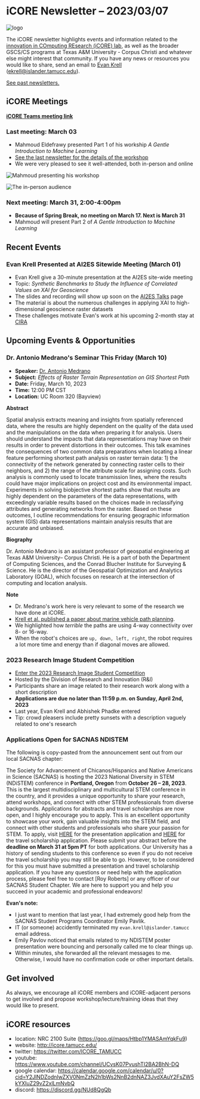 # iCORE Newsletter – 2023/03/07

![logo](../img/logo_plain_sm.jpg)

The iCORE newsletter highlights events and information related to the [innovation in COmputing REsearch (iCORE) lab](https://icore.tamucc.edu/),
as well as the broader GSCS/CS programs at Texas A&M University - Corpus Christi and whatever else might interest that community.
If you have any news or resources you would like to share, send an email to [Evan Krell](https://scholar.google.com/citations?user=jLuwYGAAAAAJ&hl=en) (ekrell@islander.tamucc.edu).

[See past newsletters.](https://github.com/ekrell/icore_website/tree/main/news)

## iCORE Meetings

**[iCORE Teams meeting link](https://teams.microsoft.com/l/meetup-join/19%3Ameeting_MDdlZDBiMTgtYzVjNS00YjhhLWE5OTctY2Y5YzMyYTljNzU5%40thread.v2/0?context=%7B%22Tid%22%3A%2234cbfaf1-67a6-4781-a9ca-514eb2550b66%22%2C%22Oid%22%3A%22994c008b-0707-4f3c-8ac0-73b65e733430%22%2C%22MessageId%22%3A%220%22%7D)**

### Last meeting: March 03

- Mahmoud Eldefrawy presented Part 1 of his workship _A Gentle Introduction to Machine Learning_
- [See the last newsletter for the details of the workshop](https://github.com/ekrell/icore_website/blob/main/news/icore_news_20230227.md)
- We were very pleased to see it well-attended, both in-person and online

![Mahmoud presenting his workshop](../img/workshop_introml_1.jpeg)

![The in-person audience](../img/workshop_introml_2.jpeg)

### Next meeting: March 31, 2:00-4:00pm

- **Because of Spring Break, no meeting on March 17. Next is March 31**
- Mahmoud will present Part 2 of _A Gentle Introduction to Machine Learning_ 

## Recent Events

### Evan Krell Presented at AI2ES Sitewide Meeting (March 01)

- Evan Krell give a 30-minute presentation at the AI2ES site-wide meeting
- Topic: _Synthetic Benchmarks to Study the Influence of Correlated Values on XAI for Geoscience_
- The slides and recording will show up soon on the [AI2ES Talks](https://www.ai2es.org/publications/ai2es-talks/) page
- The material is about the numerous challenges in applying XAI to high-dimensional geoscience raster datasets
- These challenges motivate Evan's work at his upcoming 2-month stay at [CIRA](https://www.cira.colostate.edu/)

## Upcoming Events & Opportunities

### Dr. Antonio Medrano's Seminar This Friday (March 10)

- **Speaker:** [Dr. Antonio Medrano](https://antoniomedrano.github.io)
- **Subject:** _Effects of Raster Terrain Representation on GIS Shortest Path_
- **Date:** Friday, March 10, 2023
- **Time:** 12:00 PM CST
- **Location:** UC Room 320 (Bayview)  

**Abstract**

Spatial analysis extracts meaning and insights from spatially referenced data, where the results are highly dependent on the quality of the data used and the manipulations on the data when preparing it for analysis. Users should understand the impacts that data representations may have on their results in order to prevent distortions in their outcomes. This talk examines the consequences of two common data preparations when locating a linear feature performing shortest path analysis on raster terrain data: 1) the connectivity of the network generated by connecting raster cells to their neighbors, and 2) the range of the attribute scale for assigning costs. Such analysis is commonly used to locate transmission lines, where the results could have major implications on project cost and its environmental impact. Experiments in solving biobjective shortest paths show that results are highly dependent on the parameters of the data representations, with exceedingly variable results based on the choices made in reclassifying attributes and generating networks from the raster. Based on these outcomes, I outline recommendations for ensuring geographic information system (GIS) data representations maintain analysis results that are accurate and unbiased.

**Biography**

Dr. Antonio Medrano is an assistant professor of geospatial engineering at Texas A&M University– Corpus Christi. He is a part of both the Department of Computing Sciences, and the Conrad Blucher Institute for Surveying & Science. He is the director of the Geospatial Optimization and Analytics Laboratory (GOAL), which focuses on research at the intersection of computing and location analysis.

**Note**

- Dr. Medrano's work here is very relevant to some of the research we have done at iCORE. 
- [Krell et al. published a paper about marine vehicle path planning](https://www.sciencedirect.com/science/article/abs/pii/S0141118722000748).
- We highlighted how _terrible_ the paths are using 4-way connectivity over 8- or 16-way. 
- When the robot's choices are `up, down, left, right`, the robot requires a lot more time and energy than if diagonal moves are allowed.

### 2023 Research Image Student Competition

- [Enter the 2023 Research Image Student Competition](https://www.tamucc.edu/research/ri-week/risc.php)
- Hosted by the Division of Research and Innovation (R&I)
- Participants share an image related to their research work along with a short description
- **Applications are due no later than 11:59 p.m. on Sunday, April 2nd, 2023**
- Last year, Evan Krell and Abhishek Phadke entered
- Tip: crowd pleasers include pretty sunsets with a description vaguely related to one's research

### Applications Open for SACNAS NDISTEM

The following is copy-pasted from the announcement sent out from our local SACNAS chapter:

The Society for Advancement of Chicanos/Hispanics and Native Americans in Science (SACNAS) is hosting the 2023 National Diversity in STEM (NDiSTEM) conference in **Portland, Oregon** from **October 26 – 28, 2023**. This is the largest multidisciplinary and multicultural STEM conference in the country, and it provides a unique opportunity to share your research, attend workshops, and connect with other STEM professionals from diverse backgrounds.
Applications for abstracts and travel scholarships are now open, and I highly encourage you to apply. This is an excellent opportunity to showcase your work, gain valuable insights into the STEM field, and connect with other students and professionals who share your passion for STEM.
To apply, visit [HERE](https://www.sacnas.org/conference/research-presentations) for the presentation application and [HERE](https://www.sacnas.org/conference/travel-scholarships) for the travel scholarship application. Please submit your abstract before the **deadline on March 31 at 5pm PT** for both applications. Our University has a history of sending students to this conference so even if you do not receive the travel scholarship you may still be able to go. However, to be considered for this you must have submitted a presentation and travel scholarship application.
If you have any questions or need help with the application process, please feel free to contact [Roy Roberts] or any officer of our SACNAS Student Chapter. We are here to support you and help you succeed in your academic and professional endeavors!

**Evan's note:** 

- I just want to mention that last year, I had extremely good help from the SACNAS Student Programs Coordinator Emily Pavlik. 
- IT (or someone) accidently terminated my `evan.krell@islander.tamucc` email address.
- Emily Pavlov noticed that emails related to my NDISTEM poster presentation were bouncing and personally called me to clear things up.
- Within minutes, she forwarded all the relevant messages to me. Otherwise, I would have no confirmation code or other important details.


## Get involved

As always, we encourage all iCORE members and iCORE-adjacent persons to get involved and propose workshop/lecture/training ideas that they would like to present.

## iCORE resources

- location: NRC 2100 Suite (https://goo.gl/maps/Htbp1YMASAmYqkFu9)
- website: http://icore.tamucc.edu/
- twitter: https://twitter.com/ICORE_TAMUCC
- youtube: https://www.youtube.com/channel/UCvsK07PvushTI2BA2BhN-DQ
- google calendar: https://calendar.google.com/calendar/u/0?cid=Y2JlNDZodnIwZXV0NmZzN2h1bWs2NnB2dnNAZ3JvdXAuY2FsZW5kYXIuZ29vZ2xlLmNvbQ
- discord: https://discord.gg/NUd8QgQb
